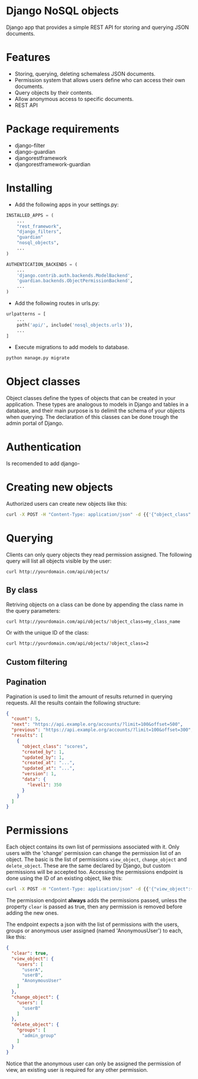 # Django NoSQL objects
Django app that provides a simple REST API for storing and querying JSON documents.

# Features
- Storing, querying, deleting schemaless JSON documents.
- Permission system that allows users define who can access their own documents.
- Query objects by their contents.
- Allow anonymous access to specific documents.
- REST API

# Package requirements
- django-filter
- django-guardian
- djangorestframework
- djangorestframework-guardian

# Installing
- Add the following apps in your settings.py:

```python
INSTALLED_APPS = (
    ...
    "rest_framework",
    "django_filters",
    "guardian"
    "nosql_objects",
    ...
)

AUTHENTICATION_BACKENDS = (
    ...
    'django.contrib.auth.backends.ModelBackend',
    'guardian.backends.ObjectPermissionBackend',
    ...
)

```

- Add the following routes in urls.py:

```python
urlpatterns = [
    ...
    path('api/', include('nosql_objects.urls')),
    ...
]
```

- Execute migrations to add models to database.
```python
python manage.py migrate
```

# Object classes
Object classes define the types of objects that can be created in your application. 
These types are analogous to models in Django and tables in a database, and their main purpose is to delimit the schema of your objects when querying.
The declaration of this classes can be done trough the admin portal of Django.

# Authentication
Is recomended to add django-

# Creating new objects
Authorized users can create new objects like this:
```bash
curl -X POST -H "Content-Type: application/json" -d {{'{"object_class":"myClass", "data":{myInfo:"value"} }'}} {{http://yourdomain.com/api/objects/}}
```

# Querying
Clients can only query objects they read permission assigned. 
The following query will list all objects visible by the user:
```bash
curl http://yourdomain.com/api/objects/
```

## By class
Retriving objects on a class can be done by appending the class name in the query parameters:
 ```bash
curl http://yourdomain.com/api/objects/?object_class=my_class_name
```
Or with the unique ID of the class:
```bash
curl http://yourdomain.com/api/objects/?object_class=2
```

## Custom filtering

## Pagination
Pagination is used to limit the amount of results returned in querying requests. 
All the results contain the following structure:
```json
{
  "count": 5,
  "next": "https://api.example.org/accounts/?limit=100&offset=500",
  "previous": "https://api.example.org/accounts/?limit=100&offset=300",
  "results": [
    {
      "object_class": "scores",
      "created_by": 1,
      "updated_by": 1,
      "created_at": "...",
      "updated_at": "...",
      "version": 1,
      "data": { 
        "level1": 350
      }
    }
  ]
}
```

# Permissions
Each object contains its own list of permissions associated with it. Only users with the 'change' permission can change the permission list of an object.
The basic is the list of permissions `view_object`, `change_object` and `delete_object`. These are the same declared by Django, but custom permissions will be accepted too. Accessing the permissions endpoint is done using the ID of an existing object, like this:

```bash
curl -X POST -H "Content-Type: application/json" -d {{'{"view_object":{"users":["userB"]} }'}} {{http://yourdomain.com/api/objects/1/perms/}}
```

The permission endpoint **always** adds the permissions passed, unless the property `clear` is passed as true, then any permission is removed before adding the new ones.

The endpoint expects a json with the list of permissions with the users, groups or anonymous user  assigned (named 'AnonymousUser') to each, like this:
```json
{
  "clear": true,
  "view_object": {
    "users": [
      "userA", 
      "userB",
      "AnonymousUser"
    ]
  },
  "change_object": {
    "users": [
      "userB"
    ]
  },
  "delete_object": {
    "groups": [
      "admin_group"
    ]
  }
}
```

Notice that the anonymous user can only be assigned the permission of view, an existing user is required for any other permission.
